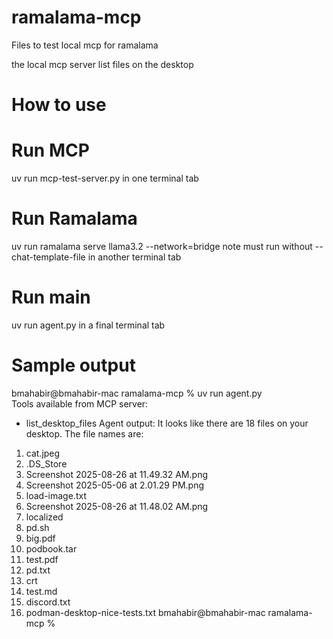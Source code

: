 # ramalama-mcp
Files to test local mcp for ramalama

the local mcp server list files on the desktop

# How to use

# Run MCP 
uv run mcp-test-server.py 
in one terminal tab

# Run Ramalama
uv run ramalama serve llama3.2 --network=bridge
note must run without --chat-template-file
in another terminal tab

# Run main
uv run agent.py
in a final terminal tab 

# Sample output
bmahabir@bmahabir-mac ramalama-mcp % uv run agent.py     
Tools available from MCP server:
- list_desktop_files
Agent output: It looks like there are 18 files on your desktop. The file names are:

1. cat.jpeg
2. .DS_Store
3. Screenshot 2025-08-26 at 11.49.32 AM.png
4. Screenshot 2025-05-06 at 2.01.29 PM.png
5. load-image.txt
6. Screenshot 2025-08-26 at 11.48.02 AM.png
7. localized
8. pd.sh
9. big.pdf
10. podbook.tar
11. test.pdf
12. pd.txt
13. crt
14. test.md
15. discord.txt
16. podman-desktop-nice-tests.txt
bmahabir@bmahabir-mac ramalama-mcp % 
